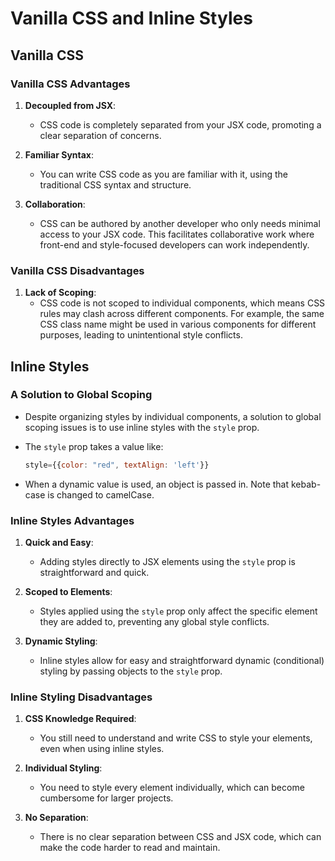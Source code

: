 # Vanilla CSS and Inline Styles

## Vanilla CSS

### Vanilla CSS Advantages

1. **Decoupled from JSX**:

   - CSS code is completely separated from your JSX code, promoting a clear separation of concerns.

2. **Familiar Syntax**:

   - You can write CSS code as you are familiar with it, using the traditional CSS syntax and structure.

3. **Collaboration**:
   - CSS can be authored by another developer who only needs minimal access to your JSX code. This facilitates collaborative work where front-end and style-focused developers can work independently.

### Vanilla CSS Disadvantages

1. **Lack of Scoping**:
   - CSS code is not scoped to individual components, which means CSS rules may clash across different components. For example, the same CSS class name might be used in various components for different purposes, leading to unintentional style conflicts.

## Inline Styles

### A Solution to Global Scoping

- Despite organizing styles by individual components, a solution to global scoping issues is to use inline styles with the `style` prop.
- The `style` prop takes a value like:

  ```jsx
  style={{color: "red", textAlign: 'left'}}
  ```

- When a dynamic value is used, an object is passed in. Note that kebab-case is changed to camelCase.

### Inline Styles Advantages

1. **Quick and Easy**:

   - Adding styles directly to JSX elements using the `style` prop is straightforward and quick.

2. **Scoped to Elements**:

   - Styles applied using the `style` prop only affect the specific element they are added to, preventing any global style conflicts.

3. **Dynamic Styling**:
   - Inline styles allow for easy and straightforward dynamic (conditional) styling by passing objects to the `style` prop.

### Inline Styling Disadvantages

1. **CSS Knowledge Required**:

   - You still need to understand and write CSS to style your elements, even when using inline styles.

2. **Individual Styling**:

   - You need to style every element individually, which can become cumbersome for larger projects.

3. **No Separation**:
   - There is no clear separation between CSS and JSX code, which can make the code harder to read and maintain.
